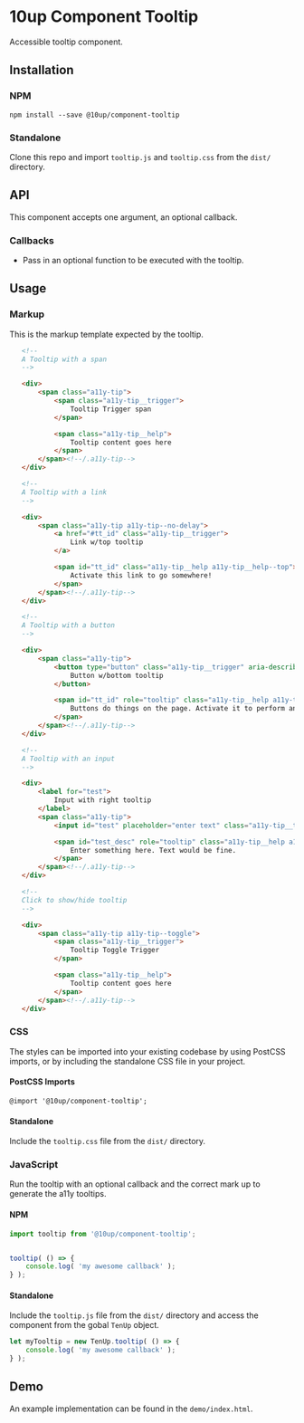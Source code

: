 # 10up Component Tooltip

Accessible tooltip component.

## Installation

### NPM
 `npm install --save @10up/component-tooltip`

### Standalone
 Clone this repo and import `tooltip.js` and `tooltip.css` from the `dist/` directory.

## API

 This component accepts one argument, an optional callback.

### Callbacks

 - Pass in an optional function to be executed with the tooltip.

## Usage

### Markup

 This is the markup template expected by the tooltip.

 ```html
    <!--
    A Tooltip with a span
    -->

    <div>
        <span class="a11y-tip">
            <span class="a11y-tip__trigger">
                Tooltip Trigger span
            </span>

            <span class="a11y-tip__help">
                Tooltip content goes here
            </span>
        </span><!--/.a11y-tip-->
    </div>

    <!--
    A Tooltip with a link
    -->

    <div>
        <span class="a11y-tip a11y-tip--no-delay">
            <a href="#tt_id" class="a11y-tip__trigger">
                Link w/top tooltip
            </a>

            <span id="tt_id" class="a11y-tip__help a11y-tip__help--top">
                Activate this link to go somewhere!
            </span>
        </span><!--/.a11y-tip-->
    </div>

    <!--
    A Tooltip with a button
    -->

    <div>
        <span class="a11y-tip">
            <button type="button" class="a11y-tip__trigger" aria-describedby="tt_id" aria-controls="tt_id">
                Button w/bottom tooltip
            </button>

            <span id="tt_id" role="tooltip" class="a11y-tip__help a11y-tip__help--bottom">
                Buttons do things on the page. Activate it to perform an action.
            </span>
        </span><!--/.a11y-tip-->
    </div>

    <!--
    A Tooltip with an input
    -->

    <div>
        <label for="test">
            Input with right tooltip
        </label>
        <span class="a11y-tip">
            <input id="test" placeholder="enter text" class="a11y-tip__trigger" aria-describedby="test_desc" type="text">

            <span id="test_desc" role="tooltip" class="a11y-tip__help a11y-tip__help--right">
                Enter something here. Text would be fine.
            </span>
        </span><!--/.a11y-tip-->
    </div>

    <!--
    Click to show/hide tooltip
    -->

    <div>
        <span class="a11y-tip a11y-tip--toggle">
            <span class="a11y-tip__trigger">
                Tooltip Toggle Trigger
            </span>

            <span class="a11y-tip__help">
                Tooltip content goes here
            </span>
        </span><!--/.a11y-tip-->
    </div>
 ```

### CSS

 The styles can be imported into your existing codebase by using PostCSS imports, or by including the standalone CSS file in your project.

#### PostCSS Imports
 `@import '@10up/component-tooltip';`

#### Standalone
 Include the `tooltip.css` file from the `dist/` directory.

### JavaScript

 Run the tooltip with an optional callback and the correct mark up to generate the a11y tooltips.

#### NPM

```javascript
import tooltip from '@10up/component-tooltip';


tooltip( () => {
    console.log( 'my awesome callback' );
} );
```

#### Standalone



Include the `tooltip.js` file from the `dist/` directory and access the component from the gobal `TenUp` object.

```javascript
let myTooltip = new TenUp.tooltip( () => {
    console.log( 'my awesome callback' );
} );
```

## Demo

An example implementation can be found in the `demo/index.html`.
